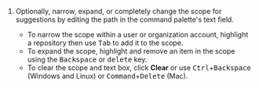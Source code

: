1. Optionally, narrow, expand, or completely change the scope for suggestions by editing the path in the command palette's text field.

   * To narrow the scope within a user or organization account, highlight a repository then use <kbd>Tab</kbd> to add it to the scope.
   * To expand the scope, highlight and remove an item in the scope using the <kbd>Backspace</kbd> or <kbd>delete</kbd> key.
   * To clear the scope and text box, click **Clear** or use <kbd>Ctrl</kbd>+<kbd>Backspace</kbd> (Windows and Linux) or <kbd>Command</kbd>+<kbd>Delete</kbd> (Mac).
